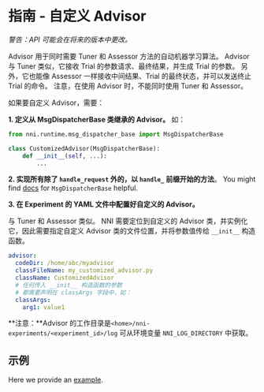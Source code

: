 # **指南** - 自定义 Advisor

*警告：API 可能会在将来的版本中更改。*

Advisor 用于同时需要 Tuner 和 Assessor 方法的自动机器学习算法。 Advisor 与 Tuner 类似，它接收 Trial 的参数请求、最终结果，并生成 Trial 的参数。 另外，它也能像 Assessor 一样接收中间结果、Trial 的最终状态，并可以发送终止 Trial 的命令。 注意，在使用 Advisor 时，不能同时使用 Tuner 和 Assessor。

如果要自定义 Advisor，需要：

**1. 定义从 MsgDispatcherBase 类继承的 Advisor。** 如：

```python
from nni.runtime.msg_dispatcher_base import MsgDispatcherBase

class CustomizedAdvisor(MsgDispatcherBase):
    def __init__(self, ...):
        ...
```

**2. 实现所有除了 `handle_request` 外的，以 `handle_` 前缀开始的方法**。 You might find [docs](https://nni.readthedocs.io/en/latest/sdk_reference.html#nni.runtime.msg_dispatcher_base.MsgDispatcherBase) for `MsgDispatcherBase` helpful.

**3. 在 Experiment 的 YAML 文件中配置好自定义的 Advisor。**

与 Tuner 和 Assessor 类似。 NNI 需要定位到自定义的 Advisor 类，并实例化它，因此需要指定自定义 Advisor 类的文件位置，并将参数值传给 `__init__` 构造函数。

```yaml
advisor:
  codeDir: /home/abc/myadvisor
  classFileName: my_customized_advisor.py
  className: CustomizedAdvisor
  # 任何传入 __init__ 构造函数的参数
  # 都需要声明在 classArgs 字段中，如：
  classArgs:
    arg1: value1
```

**注意：**Advisor 的工作目录是`<home>/nni-experiments/<experiment_id>/log` 可从环境变量 `NNI_LOG_DIRECTORY` 中获取。

## 示例

Here we provide an [example](https://github.com/microsoft/nni/tree/v1.9/examples/tuners/mnist_keras_customized_advisor).